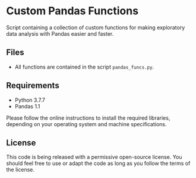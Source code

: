 # Custom Pandas Functions

Script containing a collection of custom functions for making exploratory data analysis with Pandas easier and faster.

## Files

* All functions are contained in the script `pandas_funcs.py`.

## Requirements
- Python 3.7.7
- Pandas 1.1

Please follow the online instructions to install the required libraries, depending on your operating system and machine specifications. 

## License

This code is being released with a permissive open-source license. You should feel free to use or adapt the code as long as you follow the terms of the license.
